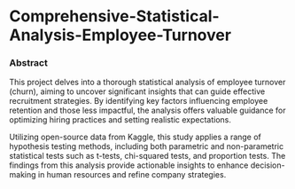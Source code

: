 # Comprehensive-Statistical-Analysis-Employee-Turnover

### Abstract
This project delves into a thorough statistical analysis of employee turnover (churn), aiming to uncover significant insights that can guide effective recruitment strategies. By identifying key factors influencing employee retention and those less impactful, the analysis offers valuable guidance for optimizing hiring practices and setting realistic expectations.

Utilizing open-source data from Kaggle, this study applies a range of hypothesis testing methods, including both parametric and non-parametric statistical tests such as t-tests, chi-squared tests, and proportion tests. The findings from this analysis provide actionable insights to enhance decision-making in human resources and refine company strategies.

